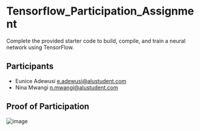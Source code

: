 # Tensorflow_Participation_Assignment
Complete the provided starter code to build, compile, and train a neural network using TensorFlow.

## Participants
- Eunice Adewusi [e.adewusi@alustudent.com](e.adewusi@alustudent.com)
- Nina Mwangi [n.mwangi@alustudent.com](n.mwangi@alustudent.com)

## Proof of Participation

![image](https://github.com/user-attachments/assets/b58dfd35-46cc-4295-bdb1-012ff1b15679)
